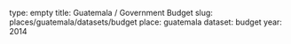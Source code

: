 type: empty
title: Guatemala / Government Budget
slug: places/guatemala/datasets/budget
place: guatemala
dataset: budget
year: 2014
